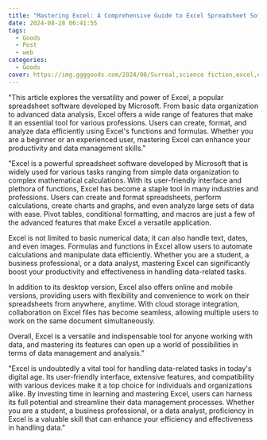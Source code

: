 ```yaml
---
title: "Mastering Excel: A Comprehensive Guide to Excel Spreadsheet Software"
date: 2024-08-28 06:41:55
tags:
  - Goods
  - Post
  - web
categories:
  - Goods
cover: https://img.ggggoods.com/2024/08/Surreal,science fiction,excel,excel,technology,tech,diagrams,renderings,colors_20240830_00001_.png
---
```


"This article explores the versatility and power of Excel, a popular spreadsheet software developed by Microsoft. From basic data organization to advanced data analysis, Excel offers a wide range of features that make it an essential tool for various professions. Users can create, format, and analyze data efficiently using Excel's functions and formulas. Whether you are a beginner or an experienced user, mastering Excel can enhance your productivity and data management skills."

"Excel is a powerful spreadsheet software developed by Microsoft that is widely used for various tasks ranging from simple data organization to complex mathematical calculations. With its user-friendly interface and plethora of functions, Excel has become a staple tool in many industries and professions. Users can create and format spreadsheets, perform calculations, create charts and graphs, and even analyze large sets of data with ease. Pivot tables, conditional formatting, and macros are just a few of the advanced features that make Excel a versatile application.

Excel is not limited to basic numerical data; it can also handle text, dates, and even images. Formulas and functions in Excel allow users to automate calculations and manipulate data efficiently. Whether you are a student, a business professional, or a data analyst, mastering Excel can significantly boost your productivity and effectiveness in handling data-related tasks.

In addition to its desktop version, Excel also offers online and mobile versions, providing users with flexibility and convenience to work on their spreadsheets from anywhere, anytime. With cloud storage integration, collaboration on Excel files has become seamless, allowing multiple users to work on the same document simultaneously.

Overall, Excel is a versatile and indispensable tool for anyone working with data, and mastering its features can open up a world of possibilities in terms of data management and analysis."

"Excel is undoubtedly a vital tool for handling data-related tasks in today's digital age. Its user-friendly interface, extensive features, and compatibility with various devices make it a top choice for individuals and organizations alike. By investing time in learning and mastering Excel, users can harness its full potential and streamline their data management processes. Whether you are a student, a business professional, or a data analyst, proficiency in Excel is a valuable skill that can enhance your efficiency and effectiveness in handling data."
